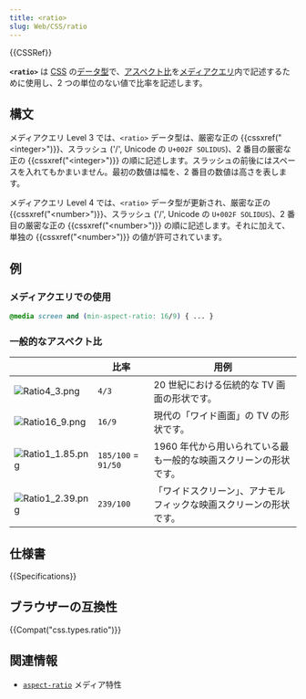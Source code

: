 ```yaml
---
title: <ratio>
slug: Web/CSS/ratio
---
```


{{CSSRef}}

**`<ratio>`** は [CSS](/ja/docs/Web/CSS) の[データ型](/ja/docs/Web/CSS/CSS_Types)で、[アスペクト比](/ja/docs/Web/CSS/@media/aspect-ratio)を[メディアクエリ](/ja/docs/Web/CSS/Media_Queries)内で記述するために使用し、2 つの単位のない値で比率を記述します。

## 構文

メディアクエリ Level 3 では、`<ratio>` データ型は、厳密な正の {{cssxref("&lt;integer&gt;")}}、スラッシュ ('/', Unicode の `U+002F SOLIDUS`)、2 番目の厳密な正の {{cssxref("&lt;integer&gt;")}} の順に記述します。スラッシュの前後にはスペースを入れてもかまいません。最初の数値は幅を、2 番目の数値は高さを表します。

メディアクエリ Level 4 では、`<ratio>` データ型が更新され、厳密な正の {{cssxref("&lt;number&gt;")}}、スラッシュ ('/', Unicode の `U+002F SOLIDUS`)、2 番目の厳密な正の {{cssxref("&lt;number&gt;")}} の順に記述します。それに加えて、単独の {{cssxref("&lt;number&gt;")}} の値が許可されています。

## 例

### メディアクエリでの使用

```css
@media screen and (min-aspect-ratio: 16/9) { ... }
```

### 一般的なアスペクト比

|                                                            | 比率                | 用例                                                               |
| ---------------------------------------------------------- | ------------------- | ------------------------------------------------------------------ |
| ![Ratio4_3.png](ratio4_3.png)       | `4/3`               | 20 世紀における伝統的な TV 画面の形状です。                        |
| ![Ratio16_9.png](ratio16_9.png)     | `16/9`              | 現代の「ワイド画面」の TV の形状です。                             |
| ![Ratio1_1.85.png](ratio1_1.png) | `185/100` = `91/50` | 1960 年代から用いられている最も一般的な映画スクリーンの形状です。  |
| ![Ratio1_2.39.png](ratio1_2.39.png) | `239/100`           | 「ワイドスクリーン」、アナモルフィックな映画スクリーンの形状です。 |

## 仕様書

{{Specifications}}

## ブラウザーの互換性

{{Compat("css.types.ratio")}}

## 関連情報

- [`aspect-ratio`](/ja/docs/Web/CSS/@media/aspect-ratio) メディア特性
